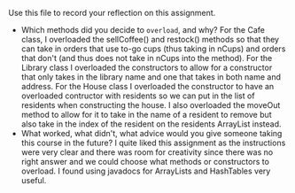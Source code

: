 Use this file to record your reflection on this assignment.

- Which methods did you decide to `overload`, and why?
For the Cafe class, I overloaded the sellCoffee() and restock() methods so that they can take in orders that use to-go cups (thus taking in nCups) and orders that don't (and thus does not take in nCups into the method).
For the Library class I overloaded the constructors to allow for a constructor that only takes in the library name and one that takes in both name and address.
For the House class I overloaded the constructor to have an overloaded contructor with residents so we can put in the list of residents when constructing the house. I also overloaded the moveOut method to allow for it to take in the name of a resident to remove but also take in the index of the resident on the residents ArrayList instead.
- What worked, what didn't, what advice would you give someone taking this course in the future?
I quite liked this assignment as the instructions were very clear and there was room for creativity since there was no right answer and we could choose what methods or constructors to overload. I found using javadocs for ArrayLists and HashTables very useful.